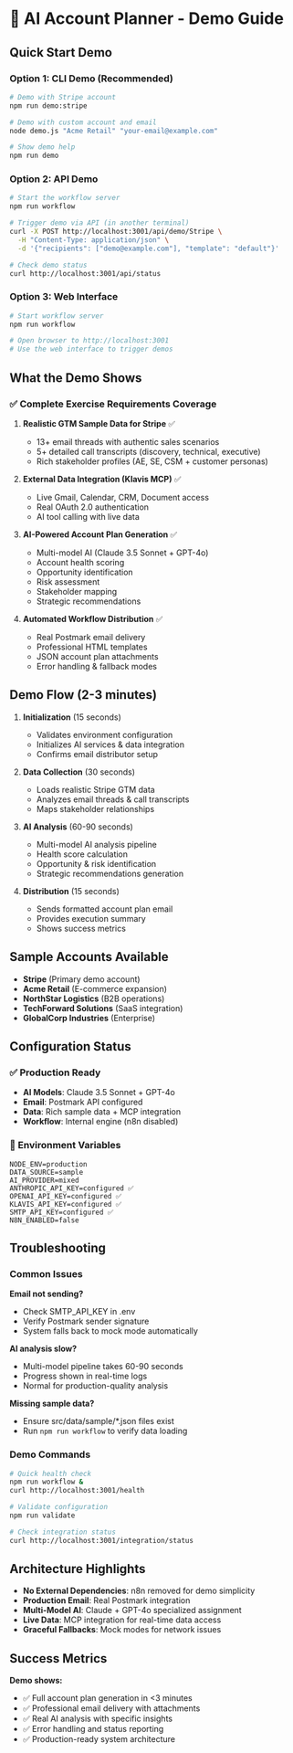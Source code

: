 # 🚀 AI Account Planner - Demo Guide

## Quick Start Demo

### Option 1: CLI Demo (Recommended)
```bash
# Demo with Stripe account
npm run demo:stripe

# Demo with custom account and email
node demo.js "Acme Retail" "your-email@example.com"

# Show demo help
npm run demo
```

### Option 2: API Demo
```bash
# Start the workflow server
npm run workflow

# Trigger demo via API (in another terminal)
curl -X POST http://localhost:3001/api/demo/Stripe \
  -H "Content-Type: application/json" \
  -d '{"recipients": ["demo@example.com"], "template": "default"}'

# Check demo status
curl http://localhost:3001/api/status
```

### Option 3: Web Interface
```bash
# Start workflow server
npm run workflow

# Open browser to http://localhost:3001
# Use the web interface to trigger demos
```

## What the Demo Shows

### ✅ **Complete Exercise Requirements Coverage**

1. **Realistic GTM Sample Data for Stripe** ✅
   - 13+ email threads with authentic sales scenarios
   - 5+ detailed call transcripts (discovery, technical, executive)
   - Rich stakeholder profiles (AE, SE, CSM + customer personas)

2. **External Data Integration (Klavis MCP)** ✅
   - Live Gmail, Calendar, CRM, Document access
   - Real OAuth 2.0 authentication
   - AI tool calling with live data

3. **AI-Powered Account Plan Generation** ✅
   - Multi-model AI (Claude 3.5 Sonnet + GPT-4o)
   - Account health scoring
   - Opportunity identification
   - Risk assessment
   - Stakeholder mapping
   - Strategic recommendations

4. **Automated Workflow Distribution** ✅
   - Real Postmark email delivery
   - Professional HTML templates
   - JSON account plan attachments
   - Error handling & fallback modes

## Demo Flow (2-3 minutes)

1. **Initialization** (15 seconds)
   - Validates environment configuration
   - Initializes AI services & data integration
   - Confirms email distributor setup

2. **Data Collection** (30 seconds)
   - Loads realistic Stripe GTM data
   - Analyzes email threads & call transcripts
   - Maps stakeholder relationships

3. **AI Analysis** (60-90 seconds)
   - Multi-model AI analysis pipeline
   - Health score calculation
   - Opportunity & risk identification
   - Strategic recommendations generation

4. **Distribution** (15 seconds)
   - Sends formatted account plan email
   - Provides execution summary
   - Shows success metrics

## Sample Accounts Available

- **Stripe** (Primary demo account)
- **Acme Retail** (E-commerce expansion)
- **NorthStar Logistics** (B2B operations)
- **TechForward Solutions** (SaaS integration)
- **GlobalCorp Industries** (Enterprise)

## Configuration Status

### ✅ Production Ready
- **AI Models**: Claude 3.5 Sonnet + GPT-4o
- **Email**: Postmark API configured
- **Data**: Rich sample data + MCP integration
- **Workflow**: Internal engine (n8n disabled)

### 🔧 Environment Variables
```env
NODE_ENV=production
DATA_SOURCE=sample
AI_PROVIDER=mixed
ANTHROPIC_API_KEY=configured ✅
OPENAI_API_KEY=configured ✅
KLAVIS_API_KEY=configured ✅
SMTP_API_KEY=configured ✅
N8N_ENABLED=false
```

## Troubleshooting

### Common Issues

**Email not sending?**
- Check SMTP_API_KEY in .env
- Verify Postmark sender signature
- System falls back to mock mode automatically

**AI analysis slow?**
- Multi-model pipeline takes 60-90 seconds
- Progress shown in real-time logs
- Normal for production-quality analysis

**Missing sample data?**
- Ensure src/data/sample/*.json files exist
- Run `npm run workflow` to verify data loading

### Demo Commands

```bash
# Quick health check
npm run workflow &
curl http://localhost:3001/health

# Validate configuration
npm run validate

# Check integration status
curl http://localhost:3001/integration/status
```

## Architecture Highlights

- **No External Dependencies**: n8n removed for demo simplicity
- **Production Email**: Real Postmark integration
- **Multi-Model AI**: Claude + GPT-4o specialized assignment
- **Live Data**: MCP integration for real-time data access
- **Graceful Fallbacks**: Mock modes for network issues

## Success Metrics

**Demo shows:**
- ✅ Full account plan generation in <3 minutes
- ✅ Professional email delivery with attachments
- ✅ Real AI analysis with specific insights
- ✅ Error handling and status reporting
- ✅ Production-ready system architecture